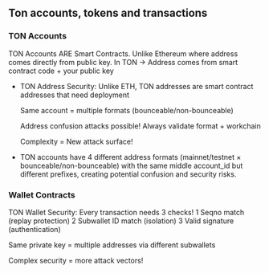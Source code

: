 ## Ton accounts, tokens and transactions

### TON Accounts

TON Accounts ARE Smart Contracts. Unlike Ethereum where address comes directly from public key. In TON -> Address comes from smart contract code + your public key

- TON Address Security:
  Unlike ETH, TON addresses are smart contract addresses that need deployment
  
  Same account = multiple formats (bounceable/non-bounceable)
  
  Address confusion attacks possible! Always validate format + workchain
  
  Complexity = New attack surface! 
  
- TON accounts have 4 different address formats (mainnet/testnet × bounceable/non-bounceable) with the same middle account_id but different prefixes, creating potential confusion and security risks.

### Wallet Contracts

TON Wallet Security: Every transaction needs 3 checks! 
1️ Seqno match (replay protection)
2️ Subwallet ID match (isolation)
3️ Valid signature (authentication)

Same private key = multiple addresses via different subwallets

Complex security = more attack vectors! 